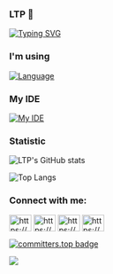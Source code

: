 ### LTP 👋
<a href="https://git.io/typing-svg"><img src="https://readme-typing-svg.demolab.com?font=Fira+Code&weight=500&size=17&pause=1000&center=true&vCenter=true&repeat=false&width=435&lines=Just+a+dumb+%26+lazy+guys+passion+with+coding" alt="Typing SVG" /></a>

<h3 align="left">I'm using</h3>

[![Language](https://skillicons.dev/icons?i=c,cpp,solidity,java,js,html,css,python,nodejs,go,docker,react,spring)](https://skillicons.dev)

<h3 align="left">My IDE</h3>

[![My IDE](https://skillicons.dev/icons?i=vscode,visualstudio,remix,sublime,unity,pycharm)](https://skillicons.dev)

<h3>Statistic</h3>

![LTP's GitHub stats](https://github-readme-stats.vercel.app/api?username=LTPPPP&show_icons=true&theme=tokyonight)


![Top Langs](https://github-readme-stats.vercel.app/api/top-langs/?username=LTPPPP&layout=compact)

<h3 align="left">Connect with me:</h3>
<p align="left">
<a href="https://www.facebook.com/profile.php?id=100041724977557" target="blank"><img align="center" src="https://raw.githubusercontent.com/rahuldkjain/github-profile-readme-generator/master/src/images/icons/Social/facebook.svg" alt="https://www.facebook.com/profile.php?id=100041724977557" height="30" width="40" /></a>
<a href="https://www.instagram.com/phatlam811/" target="blank"><img align="center" src="https://raw.githubusercontent.com/rahuldkjain/github-profile-readme-generator/master/src/images/icons/Social/instagram.svg" alt="https://www.instagram.com/phatlam811/" height="30" width="40" /></a>
<a href="https://www.youtube.com/channel/UCOrENFVs4H3El9BRpVFfj3w" target="blank"><img align="center" src="https://raw.githubusercontent.com/rahuldkjain/github-profile-readme-generator/master/src/images/icons/Social/youtube.svg" alt="https://www.youtube.com/channel/ucorenfvs4h3el9brpvffj3w" height="30" width="40" /></a>
<a href="https://www.linkedin.com/in/l%c3%a2m-t%e1%ba%a5n-ph%c3%a1t-36822524a/" target="blank"><img align="center" src="https://raw.githubusercontent.com/rahuldkjain/github-profile-readme-generator/master/src/images/icons/Social/linked-in-alt.svg" alt="https://www.linkedin.com/in/l%c3%a2m-t%e1%ba%a5n-ph%c3%a1t-36822524a/" height="30" width="40" /></a>
</p>

[![committers.top badge](https://user-badge.committers.top/vietnam/USERNAME.svg)](https://user-badge.committers.top/vietnam/LTPPPP)


[![](https://visitcount.itsvg.in/api?id=LTPPPP&label=Stalker&color=0&icon=5&pretty=false)](https://visitcount.itsvg.in)
